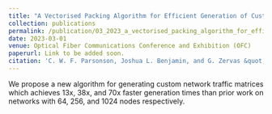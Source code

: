 ```yaml
---
title: "A Vectorised Packing Algorithm for Efficient Generation of Custom Traffic Traces"
collection: publications
permalink: /publication/03_2023_a_vectorised_packing_algorithm_for_efficient_generation_of_custom_traffic_traces
date: 2023-03-01
venue: Optical Fiber Communications Conference and Exhibition (OFC)
paperurl: Link to be added soon.
citation: 'C. W. F. Parsonson, Joshua L. Benjamin, and G. Zervas &quot;A Vectorised Packing Algorithm for Efficient Generation of Custom Traffic Matrices&quot;, OFC-23: Optical Fiber Communications Conference and Exhibition, 2023'
---
```

<div style="text-align: justify"> 
We propose a new algorithm for generating custom network traffic matrices which
achieves 13x, 38x, and 70x faster generation times than
prior work on networks with 64, 256, and 1024 nodes
respectively.
</div>

<!--
   -[View paper here](https://arxiv.org/abs/2205.14345?context=cs)
   -->


